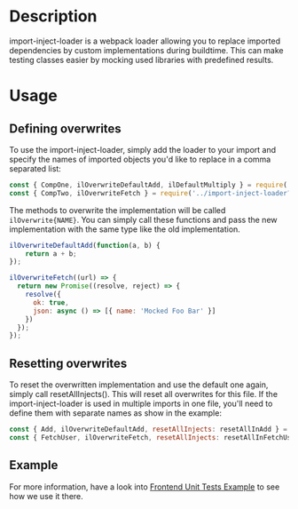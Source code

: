 # Description

import-inject-loader is a webpack loader allowing you to replace imported dependencies by custom implementations during buildtime.
This can make testing classes easier by mocking used libraries with predefined results.

# Usage
## Defining overwrites
To use the import-inject-loader, simply add the loader to your import and specify the names of imported objects you'd like to replace in a comma separated list:

```js
const { CompOne, ilOverwriteDefaultAdd, ilDefaultMultiply } = require('../import-inject-loader?defaultAdd,defaultMultiply!../src/component-one');
const { CompTwo, ilOverwriteFetch } = require('../import-inject-loader?fetch!../src/component-two');
```

The methods to overwrite the implementation will be called `ilOverwrite{NAME}`.
You can simply call these functions and pass the new implementation with the same type like the old implementation.

```js
ilOverwriteDefaultAdd(function(a, b) {
    return a + b;
});

ilOverwriteFetch((url) => {
  return new Promise((resolve, reject) => {
    resolve({
      ok: true,
      json: async () => [{ name: 'Mocked Foo Bar' }]
    })
  });
});
```
## Resetting overwrites

To reset the overwritten implementation and use the default one again, simply call resetAllInjects(). This will reset all overwrites for this file.
If the import-inject-loader is used in multiple imports in one file, you'll need to define them with separate names as show in the example:

```js
const { Add, ilOverwriteDefaultAdd, resetAllInjects: resetAllInAdd } = require('../import-inject-loader?defaultAdd!../src/component-one');
const { FetchUser, ilOverwriteFetch, resetAllInjects: resetAllInFetchUser } = require('../import-inject-loader?fetch!../src/component-two');
```

## Example

For more information, have a look into [Frontend Unit Tests Example](https://github.com/Mercateo/frontend-unit-tests-examples) to see how we use it there.
